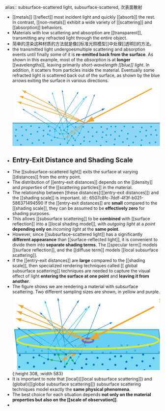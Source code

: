 alias:: subsurface-scattered light, subsurface-scattered, 次表面散射

- [[metals]] [[reflect]] most incident light and quickly [[absorb]] the rest. 
  In contrast, [[non-metals]] exhibit a wide variety of [[scattering]] and [[absorption]] behaviors.
- Materials with low scattering and absorption are [[transparent]], transmitting any refracted light through the
  entire object.
- 简单的渲染这种材质的方法就是像[[标准光照模型]]中处理[[透明]]的方法。
- the transmitted light undergoesmultiple scattering and absorption events until finally some of it is **re-emitted back from the surface**. 
  As shown in this example, most of the *absorption* is at **longer** [[wavelengths]], leaving primarily *short-wavelength [[blue]] light*. 
  In addition, it scatters from particles inside the material. Eventually some refracted light is scattered back out of the surface, as shown by the blue arrows exiting the surface in various directions.
  ![image.png](../assets/image_1695007755279_0.png)
- ## Entry-Exit Distance and Shading Scale
- The [[subsurface-scattered light]] exits the surface at varying [[distances]] from the entry point.
- The distribution of [[entry-exit distances]] depends on the [[density]] and *properties* of the [[scattering particles]] in the material.
- The relationship between [these distances]([[entry-exit distances]]) and the [[shading scale]] is important. 
  id:: 6507c8fc-7ddf-4f3f-b021-586371494590
  If the [[entry-exit distances]] are **small** compared to the [[shading scale]], they can be assumed to be **effectively zero** for shading purposes.
- This allows [[subsurface scattering]] to be **combined** with [[surface reflection]] into a [[local shading model]], with *outgoing light* at a *point* **depending only on** *incoming light* at the **same point**.
- However, since [[subsurface-scattered light]] has a significantly **different appearance** than [[surface-reflected light]], it is convenient to divide them into **separate shading terms**.
  The [[specular term]] models [[surface reflection]], and the [[diffuse term]] models [[local subsurface scattering]].
- If the [[entry-exit distances]] are **large** compared to the [[shading scale]], then specialized rendering techniques called [[ global subsurface scattering]] techniques are needed to capture the visual effect of light **entering the surface at one point** and **leaving it from another**.
- The figure shows we are rendering a material with subsurface scattering. Two different sampling sizes are shown, in yellow and purple.
  ![image.png](../assets/image_1695010321042_0.png){:height 308, :width 583}
- It is important to note that [local]([[local subsurface scattering]]) and (global)([[global subsurface scattering]]) subsurface scattering techniques model exactly the **same physical phenomena**.
- The best choice for each situation depends **not  only on the material properties but also on the [[scale of observation]]**.
-